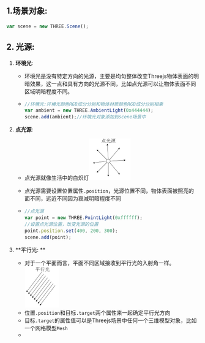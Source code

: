 ## 1.场景对象: 

```javascript
var scene = new THREE.Scene();
```

## 2. 光源:

1. **环境光**:

   - 环境光是没有特定方向的光源，主要是均匀整体改变Threejs物体表面的明暗效果，这一点和具有方向的光源不同，比如点光源可以让物体表面不同区域明暗程度不同。

   - ```javascript
     //环境光:环境光颜色RGB成分分别和物体材质颜色RGB成分分别相乘
     var ambient = new THREE.AmbientLight(0x444444);
     scene.add(ambient);//环境光对象添加到scene场景中
     ```

     

2. **点光源**:

   - 点光源就像生活中的白炽灯<img src="./imgs/pointLight.png" style="zoom:50%;" />

   - 点光源需要设置位置属性`.position`，光源位置不同，物体表面被照亮的面不同，远近不同因为衰减明暗程度不同

   - ```javascript
     //点光源
     var point = new THREE.PointLight(0xffffff);
     //设置点光源位置，改变光源的位置
     point.position.set(400, 200, 300);
     scene.add(point);
     ```



3. **平行光: **
   - 对于一个平面而言，平面不同区域接收到平行光的入射角一样。<img src="./imgs/DirectionalLight.png" style="zoom:50%;" />
   - 位置`.position`和目标`.target`两个属性来一起确定平行光方向
   - 目标`.target`的属性值可以是Threejs场景中任何一个三维模型对象，比如一个网格模型`Mesh`
   - 

